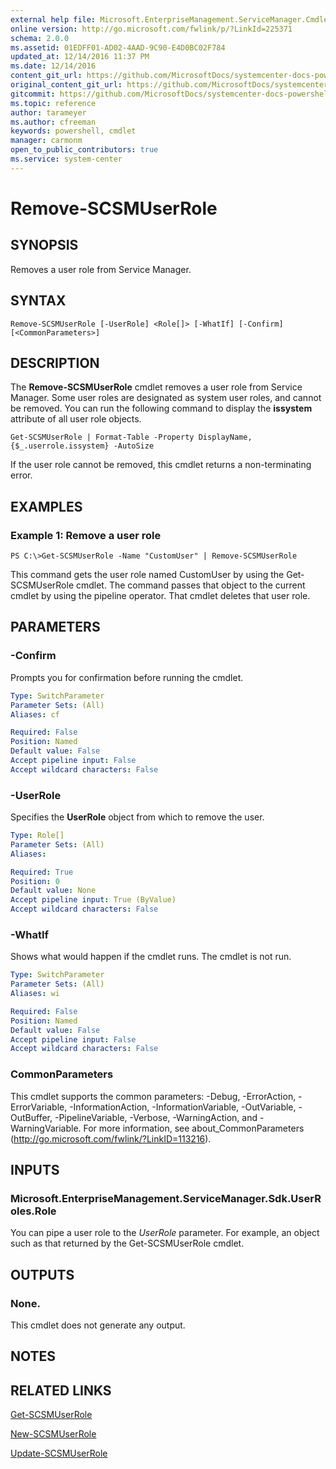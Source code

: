 ```yaml
---
external help file: Microsoft.EnterpriseManagement.ServiceManager.Cmdlets.dll-Help.xml
online version: http://go.microsoft.com/fwlink/p/?LinkId=225371
schema: 2.0.0
ms.assetid: 01EDFF01-AD02-4AAD-9C90-E4D0BC02F784
updated_at: 12/14/2016 11:37 PM
ms.date: 12/14/2016
content_git_url: https://github.com/MicrosoftDocs/systemcenter-docs-powershell/blob/master/systemcenter-cmdlets/SystemCenter2016/ServiceManager/Remove-SCSMUserRole.md
original_content_git_url: https://github.com/MicrosoftDocs/systemcenter-docs-powershell/blob/master/systemcenter-cmdlets/SystemCenter2016/ServiceManager/Remove-SCSMUserRole.md
gitcommit: https://github.com/MicrosoftDocs/systemcenter-docs-powershell/blob/ddd0fefc9adaabb9394eb6c21b33370913d1830d/systemcenter-cmdlets/SystemCenter2016/ServiceManager/Remove-SCSMUserRole.md
ms.topic: reference
author: tarameyer
ms.author: cfreeman
keywords: powershell, cmdlet
manager: carmonm
open_to_public_contributors: true
ms.service: system-center
---
```


# Remove-SCSMUserRole

## SYNOPSIS
Removes a user role from Service Manager.

## SYNTAX

```
Remove-SCSMUserRole [-UserRole] <Role[]> [-WhatIf] [-Confirm] [<CommonParameters>]
```

## DESCRIPTION
The **Remove-SCSMUserRole** cmdlet removes a user role from Service Manager.
Some user roles are designated as system user roles, and cannot be removed.
You can run the following command to display the **issystem** attribute of all user role objects.

`Get-SCSMUserRole | Format-Table -Property DisplayName,{$_.userrole.issystem} -AutoSize`

If the user role cannot be removed, this cmdlet returns a non-terminating error.

## EXAMPLES

### Example 1: Remove a user role
```
PS C:\>Get-SCSMUserRole -Name "CustomUser" | Remove-SCSMUserRole
```

This command gets the user role named CustomUser by using the Get-SCSMUserRole cmdlet.
The command passes that object to the current cmdlet by using the pipeline operator.
That cmdlet deletes that user role.

## PARAMETERS

### -Confirm
Prompts you for confirmation before running the cmdlet.

```yaml
Type: SwitchParameter
Parameter Sets: (All)
Aliases: cf

Required: False
Position: Named
Default value: False
Accept pipeline input: False
Accept wildcard characters: False
```

### -UserRole
Specifies the **UserRole** object from which to remove the user.

```yaml
Type: Role[]
Parameter Sets: (All)
Aliases: 

Required: True
Position: 0
Default value: None
Accept pipeline input: True (ByValue)
Accept wildcard characters: False
```

### -WhatIf
Shows what would happen if the cmdlet runs.
The cmdlet is not run.

```yaml
Type: SwitchParameter
Parameter Sets: (All)
Aliases: wi

Required: False
Position: Named
Default value: False
Accept pipeline input: False
Accept wildcard characters: False
```

### CommonParameters
This cmdlet supports the common parameters: -Debug, -ErrorAction, -ErrorVariable, -InformationAction, -InformationVariable, -OutVariable, -OutBuffer, -PipelineVariable, -Verbose, -WarningAction, and -WarningVariable. For more information, see about_CommonParameters (http://go.microsoft.com/fwlink/?LinkID=113216).

## INPUTS

### Microsoft.EnterpriseManagement.ServiceManager.Sdk.UserRoles.Role
You can pipe a user role to the *UserRole* parameter.
For example, an object such as that returned by the Get-SCSMUserRole cmdlet.

## OUTPUTS

### None.
This cmdlet does not generate any output.

## NOTES

## RELATED LINKS

[Get-SCSMUserRole](xref:SystemCenter2016/ServiceManager/Get-SCSMUserRole.md)

[New-SCSMUserRole](xref:SystemCenter2016/ServiceManager/New-SCSMUserRole.md)

[Update-SCSMUserRole](xref:SystemCenter2016/ServiceManager/Update-SCSMUserRole.md)

